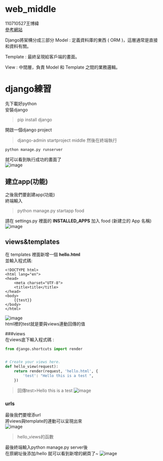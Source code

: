# web_middle  
110710527王博緯  
[參考網站](https://code.ziqiangxuetang.com/django/django-basic.html)

Django將架構分成三部分
Model : 定義資料庫的東西 ( ORM )，這層通常是直接和資料有關。  
  
Template : 最終呈現給客戶端的畫面。  

View : 中間層，負責 Model 和 Template 之間的業務邏輯。  
  
# django練習  

先下載好python  
安裝django  
>pip install django

開啟一個django project  

>django-admin startproject middle
然後在終端執行  
```
python manage.py runserver
```
就可以看到執行成功的畫面了  
![image]()  

## 建立app(功能)
之後我們要創建app(功能)  
終端輸入  
>python manage.py startapp food

請在 settings.py 裡面的 **INSTALLED_APPS** 加入 food (新建立的 App 名稱)  
![image]()  
  
## views&templates  
在 templates 裡面新增一個  **hello.html**  
並輸入程式碼:  
```  
<!DOCTYPE html>
<html lang="en">
<head>
    <meta charset="UTF-8">
    <title>title</title>
</head>
<body>
    {{test}}
</body>
</html>
```  
![image]()  
html裡的test就是要與views連動回傳的值  

###views  
在views底下輸入程式碼 : 
```python
from django.shortcuts import render


# Create your views here.
def hello_view(request):
    return render(request, 'hello.html', {
        'test': "Hello this is a test ",
    })

```  
>回傳test>Hello this is a test
![image]()
### urls  
最後我們要增添url  
將views與template的連動可以呈現出來  
![image]()  
>hello_views的函數

最後終端輸入python manage.py server後  
在原網址後添加/hello 就可以看到新增的網頁了~
![image]()





